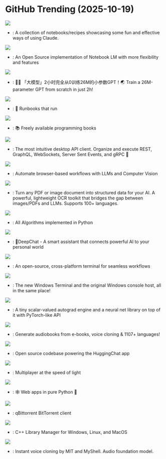 # GitHub Trending (2025-10-19)

![](https://img.shields.io/badge/Jupyter%20Notebook-New%20328-green?style=flat-square&logo=appveyor)
- [](https://github.comundefined): A collection of notebooks/recipes showcasing some fun and effective ways of using Claude.

![](https://img.shields.io/badge/TypeScript-New%20179-green?style=flat-square&logo=appveyor)
- [](https://github.comundefined): An Open Source implementation of Notebook LM with more flexibility and features

![](https://img.shields.io/badge/Python-New%20277-green?style=flat-square&logo=appveyor)
- [](https://github.comundefined): 🚀🚀 「大模型」2小时完全从0训练26M的小参数GPT！🌏 Train a 26M-parameter GPT from scratch in just 2h!

![](https://img.shields.io/badge/TypeScript-New%2043-green?style=flat-square&logo=appveyor)
- [](https://github.comundefined): 📖 Runbooks that run

![](https://img.shields.io/badge/Python-New%20475-green?style=flat-square&logo=appveyor)
- [](https://github.comundefined): 📚 Freely available programming books

![](https://img.shields.io/badge/TypeScript-New%20177-green?style=flat-square&logo=appveyor)
- [](https://github.comundefined): The most intuitive desktop API client. Organize and execute REST, GraphQL, WebSockets, Server Sent Events, and gRPC 🦬

![](https://img.shields.io/badge/Python-New%2025-green?style=flat-square&logo=appveyor)
- [](https://github.comundefined): Automate browser-based workflows with LLMs and Computer Vision

![](https://img.shields.io/badge/Python-New%20388-green?style=flat-square&logo=appveyor)
- [](https://github.comundefined): Turn any PDF or image document into structured data for your AI. A powerful, lightweight OCR toolkit that bridges the gap between images/PDFs and LLMs. Supports 100+ languages.

![](https://img.shields.io/badge/Python-New%20225-green?style=flat-square&logo=appveyor)
- [](https://github.comundefined): All Algorithms implemented in Python

![](https://img.shields.io/badge/TypeScript-New%20203-green?style=flat-square&logo=appveyor)
- [](https://github.comundefined): 🐬DeepChat - A smart assistant that connects powerful AI to your personal world

![](https://img.shields.io/badge/Go-New%20190-green?style=flat-square&logo=appveyor)
- [](https://github.comundefined): An open-source, cross-platform terminal for seamless workflows

![](https://img.shields.io/badge/C%2B%2B-New%2016-green?style=flat-square&logo=appveyor)
- [](https://github.comundefined): The new Windows Terminal and the original Windows console host, all in the same place!

![](https://img.shields.io/badge/Jupyter%20Notebook-New%2040-green?style=flat-square&logo=appveyor)
- [](https://github.comundefined): A tiny scalar-valued autograd engine and a neural net library on top of it with PyTorch-like API

![](https://img.shields.io/badge/Python-New%20229-green?style=flat-square&logo=appveyor)
- [](https://github.comundefined): Generate audiobooks from e-books, voice cloning & 1107+ languages!

![](https://img.shields.io/badge/TypeScript-New%2025-green?style=flat-square&logo=appveyor)
- [](https://github.comundefined): Open source codebase powering the HuggingChat app

![](https://img.shields.io/badge/Rust-New%2010-green?style=flat-square&logo=appveyor)
- [](https://github.comundefined): Multiplayer at the speed of light

![](https://img.shields.io/badge/Python-New%2070-green?style=flat-square&logo=appveyor)
- [](https://github.comundefined): 🕸️ Web apps in pure Python 🐍

![](https://img.shields.io/badge/C%2B%2B-New%2013-green?style=flat-square&logo=appveyor)
- [](https://github.comundefined): qBittorrent BitTorrent client

![](https://img.shields.io/badge/CMake-New%2065-green?style=flat-square&logo=appveyor)
- [](https://github.comundefined): C++ Library Manager for Windows, Linux, and MacOS

![](https://img.shields.io/badge/Python-New%2035-green?style=flat-square&logo=appveyor)
- [](https://github.comundefined): Instant voice cloning by MIT and MyShell. Audio foundation model.

